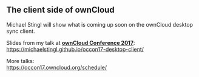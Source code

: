 ## The client side of ownCloud

Michael Stingl will show what is coming up soon on the ownCloud desktop sync client.

Slides from my talk at **[ownCloud Conference 2017](https://occon17.owncloud.org/)**:  
https://michaelstingl.github.io/occon17-desktop-client/

More talks:  
https://occon17.owncloud.org/schedule/
